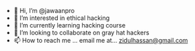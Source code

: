 - 👋 Hi, I’m @jawaanpro
- 👀 I’m interested in ethical hacking
- 🌱 I’m currently learning hacking course
- 💞️ I’m looking to collaborate on gray hat hackers
- 📫 How to reach me ... email me at... zidulhassan@gmail.com

<!---
jawaanpro/jawaanpro is a ✨ special ✨ repository because its `README.md` (this file) appears on your GitHub profile.
You can click the Preview link to take a look at your changes.
--->
